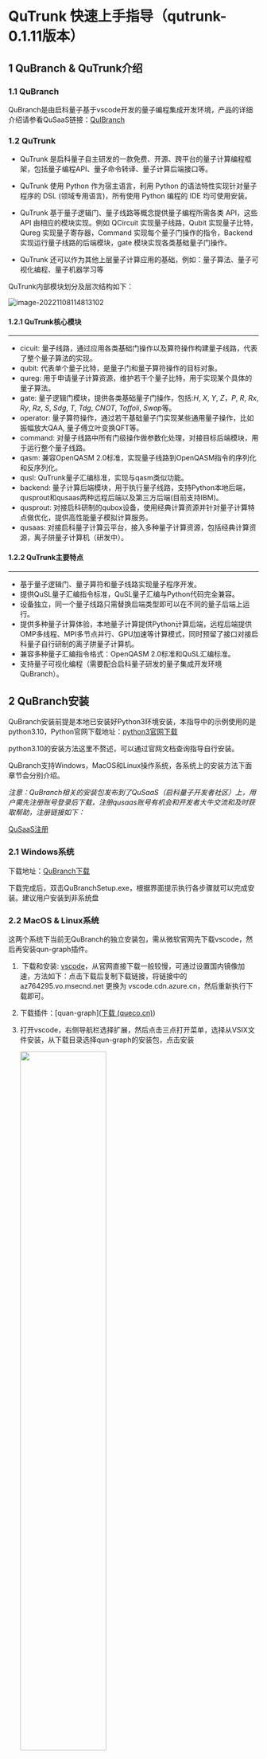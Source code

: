#                               **QuTrunk 快速上手指导**（qutrunk-0.1.11版本）

## **1 QuBranch & QuTrunk介绍**

###    1.1 QuBranch  

QuBranch是由启科量子基于vscode开发的量子编程集成开发环境，产品的详细介绍请参看QuSaaS链接：[QuIBranch](http://developer.queco.cn/product/detail?id=32)   

###    1.2 QuTrunk   

- QuTrunk 是启科量子自主研发的一款免费、开源、跨平台的量子计算编程框架，包括量子编程API、量子命令转译、量子计算后端接口等。

- QuTrunk 使用 Python 作为宿主语言，利用 Python 的语法特性实现针对量子程序的 DSL (领域专用语言)，所有使用 Python 编程的 IDE 均可使用安装。
- QuTrunk 基于量子逻辑门、量子线路等概念提供量子编程所需各类 API，这些 API 由相应的模块实现。例如 QCircuit 实现量子线路，Qubit 实现量子比特，Qureg 实现量子寄存器，Command 实现每个量子门操作的指令，Backend 实现运行量子线路的后端模块，gate 模块实现各类基础量子门操作。
- QuTrunk 还可以作为其他上层量子计算应用的基础，例如：量子算法、量子可视化编程、量子机器学习等  

 QuTrunk内部模块划分及层次结构如下：

![image-20221108114813102](image\image-20221108114813102.png)

#### **1.2.1 QuTrunk核心模块**

------

- cicuit: 量子线路，通过应用各类基础门操作以及算符操作构建量子线路，代表了整个量子算法的实现。
- qubit: 代表单个量子比特，是量子门和量子算符操作的目标对象。
- qureg: 用于申请量子计算资源，维护若干个量子比特，用于实现某个具体的量子算法。
- gate: 量子逻辑门模块，提供各类基础量子门操作，包括:*H*, *X*, *Y*, *Z*，*P*, *R*, *Rx*, *Ry*, *Rz*, *S*, *Sdg*, *T*, *Tdg*, *CNOT*, *Toffoli*, *Swap*等。
- operator: 量子算符操作，通过若干基础量子门实现某些通用量子操作，比如振幅放大QAA, 量子傅立叶变换QFT等。
- command: 对量子线路中所有门级操作做参数化处理，对接目标后端模块，用于运行整个量子线路。
- qasm: 兼容OpenQASM 2.0标准，实现量子线路到OpenQASM指令的序列化和反序列化。
- qusl: QuTrunk量子汇编标准，实现与qasm类似功能。
- backend: 量子计算后端模块，用于执行量子线路，支持Python本地后端，qusprout和qusaas两种远程后端以及第三方后端(目前支持IBM)。
- qusprout: 对接启科研制的qubox设备，使用经典计算资源并针对量子计算特点做优化，提供高性能量子模拟计算服务。
- qusaas: 对接启科量子计算云平台，接入多种量子计算资源，包括经典计算资源，离子阱量子计算机（研发中）。

#### 1.2.2 QuTrunk主要特点

------

- 基于量子逻辑门、量子算符和量子线路实现量子程序开发。
- 提供QuSL量子汇编指令标准，QuSL量子汇编与Python代码完全兼容。
- 设备独立，同一个量子线路只需替换后端类型即可以在不同的量子后端上运行。
- 提供多种量子计算体验，本地量子计算提供Python计算后端，远程后端提供OMP多线程、MPI多节点并行、GPU加速等计算模式，同时预留了接口对接启科量子自行研制的离子阱量子计算机。
- 兼容多种量子汇编指令格式：OpenQASM 2.0标准和QuSL汇编标准。
- 支持量子可视化编程（需要配合启科量子研发的量子集成开发环境 QuBranch）。

## 2  QuBranch安装  

QuBranch安装前提是本地已安装好Python3环境安装，本指导中的示例使用的是python3.10，Python官网下载地址：[python3官网下载](https://www.python.org/downloads/) 

python3.10的安装方法这里不赘述，可以通过官网文档查询指导自行安装。

QuBranch支持Windows，MacOS和Linux操作系统，各系统上的安装方法下面章节会分别介绍。

*注意：QuBranch相关的安装包发布到了QuSaaS（启科量子开发者社区）上，用户需先注册账号登录后下载，注册qusaas账号有机会和开发者大牛交流和及时获取帮助，注册链接如下：*

[QuSaaS注册](http://developer.queco.cn/login/index?redirect_url=/&sign_type=login)

###   **2.1 Windows系统**  

  下载地址：[QuBranch下载](http://developer.queco.cn/download/list) 

  下载完成后，双击QuBranchSetup.exe，根据界面提示执行各步骤就可以完成安装。建议用户安装到非系统盘  

###   **2.2 MacOS & Linux系统**  

  这两个系统下当前无QuBranch的独立安装包，需从微软官网先下载vscode，然后再安装qun-graph插件。  

1. ​    下载和安装: [vscode](https://code.visualstudio.com)，从官网直接下载一般较慢，可通过设置国内镜像加速，方法如下：点击下载后复制下载链接，将链接中的az764295.vo.msecnd.net 更换为 vscode.cdn.azure.cn，然后重新执行下载即可。  

2. 下载插件：[quan-graph]([下载 (queco.cn)](http://developer.queco.cn/download/list))

3. 打开vscode，右侧导航栏选择扩展，然后点击三点打开菜单，选择从VSIX文件安装，从下载目录选择qun-graph的安装包，点击安装  

   <img src="image\quan-graph安装.jpg" width="60%">    

​      安装会自动安装相关依赖包，完成后效果如图：  
​      <img src="image\quan-graph安装后效果.jpg" width="60%">   

## **3 QuTrunk下载及安装**   

QuTrunk支持pip在线安装，whl安装包直接安装以及源码编译安装。whl包和源码已经发布到pypi源和qusaas下载中心 。用户可以通过项目站点直接下载安装。

- pypi站点下载链接： [QuTrunk](https://pypi.org/project/qutrunk/#files)  

- 通过QuSaaS下载中心下载： [QuTrunk](http://developer.queco.cn/download/list)


各安装方法指导如下：(以qutrunk-0.1.11版本示例，用户使用以发布最新的版本为准)

### 3.1 pip安装

命令行执行如下指令安装：

```python
pip3 install qutrunk
```

### 3.2 whl包本地安装

从上面提供的站点链接下载下来whl安装包，然后打开终端，切换到下载目录，执行本地安装：

```python
pip3 install qutrunk-0.1.11-py3-none-any.whl
```

### 3.3 源码安装方法

将从上述下载地址下载到的源码安装包进行解压，命令行上执行如下命令：  

```python
tar -zxvf qutrunk-0.1.11.tar.gz
cd qutrunk-0.1.11
python3 setup.py install 
```

### **3.4 Qutrunk安装完成后检查**

Qutrunk安装完成后可以执行如下命令验证安装是否成功，版本是否准确，命令各平台通用：

```python
pip3 show qutrunk
```

然后python命令行执行：

```python
import qutrunk
qutrunk.run_check()
```

输出结果为："QuTrunk is installed successfully! You can use QuTrunk now."表明QuTrunk安装成功。

## 4 QuTrunk量子编程

### 4.1 Demo程序编写

QuTrunk部署完成后，可以开始我们的第一个hello world程序运行了。

#### 4.1.1 Python解释器切换  

windows及Linux下执行ctrl+shift+p，macOS下执行command+shift+p，打开命令行，输入quan搜索，选择**quan：python解释器切换**。python解释器切换可切换全工作区或为单一项目切换python环境。  
<img src="image\python解释器切换.jpg" width="100%">  

<img src="image\python解释器切换工作区.jpg " width="100%">

打开选择界面后，可以通过加号自己输入，也可以选择recommend，还有安装了python版本的路径。本示例中选择recommend本地安装了python3.10.5的64bit版本  
<img src="image\python解释器切换选择.jpg" width="100%">  
选择完成后，windows上可以查询左下角解释器版本是否一致。

#### 4.1.2 新建工作区  

在需要保存的目录下新建一个目录，示例中Qun-Demo，在IDE开始界面，选择打开文件夹，然后选中新建的文件夹打开,显示如下：  
  <img src="image\新建工作区.jpg" width="60%">

#### 4.1.3 量子计算Demo程序编写及运行

从开始界面，选择新建python文件，并保存为demo.py,下面的代码为bell_pair算法例子：  

``` python
from qutrunk.circuit import QCircuit
from qutrunk.circuit.gates import H, CNOT, Measure

qc = QCircuit()
qr = qc.allocate(2) # allocate

H * qr[0]   # apply gate
CNOT * (qr[0], qr[1])
Measure * qr[0]
Measure * qr[1]

qc.print();# print circuit
res = qc.run(shots=1024) # run circuit
print(res.get_counts()) # print result

qc.draw() #print quantum circuit
```

上面程序运行结果如下：  
![image-20221107110935584](image\image-20221107110935584.png)

程序结果说明如下：

1. "[{"00": 498}, {"11": 526}]": 为量子线路运行统计结果，因为指明了线路运行1024次，  所以输出的结果为：出现“00”的次数为498；出现“11”的次数为526
2.  下面的是输出的量子线路图，q[0] 和q[1]是两个量子比特分别作用H门，CX门然后分别实施测量    

### 4.2 可视化编程

#### 4.2.1 初始化量子编程工作区  

​          打开IDE，先初始化量子编程工作区：windows上按ctrl+shift+p，macOS上command+shift+p打开命令行，输入quan搜索，选择quan：初始化量子编程工作区，执行初始化。启动初始化可视化编程工作区功能，将为用户建立一个虚拟工作区用于可视化编程。  
<img src="image\初始化量子编程工作区.jpg" width="80%">  

#### 4.2.2 启动可视化量子编程  

​         再次按ctrl+shift+p/comand+shift+p，输入quan搜索，可以看到量子可视化编程已经出现，选择“quan:量子可视化编程“启动量子编程可视化功能。该功能允许用户生成多个可视化编程的qdoor文件，并且切换不同的qdoor文件生成不同的量子电路图，亦允许您使用编程的方式或者使用可视化拖拽的方式编辑电路图，将量子门图入电路图中生成电路图，将量子门从电路图中拖出可删除量子门。目前支持H、NOT、Sdg、Toffoli、Tdg、X、Y、Z、P、Rx、Ry、Rz、R、SqrtX、T、Measure，其中X、Y、Z、P、Rx、Ry、Rz允许添加一个控制位，Rx、Ry、Rz允许变更旋转角。并提供了关键字高亮，代码提示，代码自动完成等功能。借助Qutrunk的能力您可以查看当前量子电路图的量子态统计。  
  <img src="image\启动量子编程可视化.jpg" width="80%">  

#### 4.2.3 开始进行可视化编程示例

在可视化编程页面，用户可以通过托拉拽的方式选择各图形化编程元素加入或者删除完成编程，删除只需将元素脱出窗外松开即可，可视化编程示例如下：  
<img src="image\可视化编程示例.jpg" width="60%"> 

### 4.3 配置后端量子计算资源

​      目前QuTrunk量子计算框架支持多种后端计算资源，常用的有两种：一种是local即调用本地计算资源模拟量子计算，一种是调用QuSprout后端计算资源。以上示例没有指定的情况下均是直接使用local。下面示例讲述如何切换后端计算资源

#### 4.3.1  设置调用QuSprout的IP地址和端口

设置qusprout的访问地址和端口有两种方式设置：

**1）第一种方式是通过QuBranch的命令面板设置**

打开QuBranch命令行面板(windows: 按ctrl+shift+p; macOS: 按command+shift+p)，选择“quan: box的设置”，  设置QuBox的ip:port(地址和端口号)，本示例中使用的是测试的qusprout的服务器：192.168.170.195:9091然后按enter建完成设定。

目前内部测试qusprout的地址可以临时用（192.168.170.214:9091）来验证

<img src="image\QuSprout配置选择.jpg" width="100%">

<img src="image\QuSprout服务器及端口配置.jpg" width="100%">

**2）通过修改qubox的配置文件**

首先命令行上执行pip3 show qutrunk 可以找到qutrunk安装的地址Location，如下图所示

![image-20221109154314045](image\image-20221109154314045.png)

然后进入到此地址下的:Location路径\qutrunk\config\ 目录下，修改qubox.xml地址，如下：

![image-20221109154710887](image\image-20221109154710887.png)

#### 4.3.2 代码中指定QuSprout为计算后端

首先需要先导入后端模块backends中的BackendQuSprout，然后在构建量子线路的时候指定后端参数为QuSprout

以下此示例仍以bell_pair算法为例：

```python
from qutrunk.circuit import QCircuit
from qutrunk.circuit.gates import H, CNOT, Measure
from qutrunk.backends import BackendQuSprout#引入QuSprout计算后端模块


qc = QCircuit(backend=BackendQuSprout()) #指定QuSprout作为计算后端
qr = qc.allocate(2) # allocate

H * qr[0]   # apply gate
CNOT * (qr[0], qr[1])
Measure * qr[0]
Measure *| qr[1]

qc.print()   # print circuit
res = qc.run(shots=1024) # run circuit
print(res.get_counts()) # print result


qc.draw()
```

程序运行结果如下图，可以看到运行结果与上面使用本地资源计算结果一致

![image-20221107111410736](image\image-20221107111410736.png)

## 5  QuTrunk参考资料

如果需要对Qutrunk做全面了解，请访问QuSaaS平台：[启科开发者平台 (queco.cn)](http://developer.queco.cn/)
